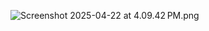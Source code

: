![Screenshot 2025-04-22 at 4.09.42 PM.png](https://github.com/fthornton67/MiniLang/blob/9a75ab40fb06753e6f32fa3a65f31fe0ab7029b1/Screenshot%202025-04-22%20at%204.09.42%E2%80%AFPM.png)

